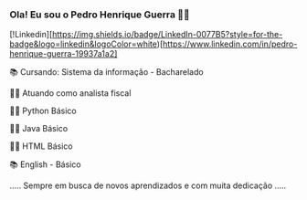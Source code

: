 ### Ola! Eu sou o Pedro Henrique Guerra 🧑‍💻

[!Linkedin][https://img.shields.io/badge/LinkedIn-0077B5?style=for-the-badge&logo=linkedin&logoColor=white)[https://www.linkedin.com/in/pedro-henrique-guerra-19937a1a2]


📚 Cursando: Sistema da  informação - Bacharelado

👨‍💻 Atuando como analista fiscal

🧑‍💻 Python Básico

🧑‍💻 Java Básico

🧑‍💻 HTML Básico

📚 English - Básico

..... Sempre em busca de novos aprendizados e com muita dedicação .....




